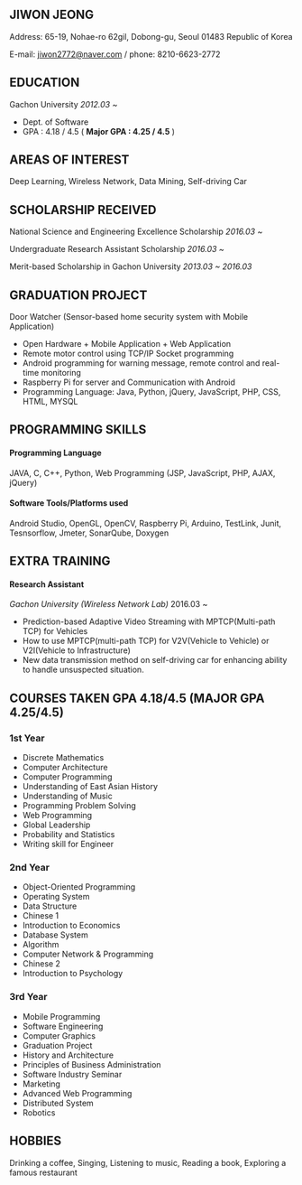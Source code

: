## JIWON JEONG

Address: 65-19, Nohae-ro 62gil, Dobong-gu, Seoul 01483 Republic of Korea

E-mail: jiwon2772@naver.com / phone: 8210-6623-2772
## EDUCATION
Gachon University                            *2012.03 ~*
* Dept. of Software
* GPA : 4.18 / 4.5 ( **Major GPA : 4.25 / 4.5** )
## AREAS OF INTEREST
Deep Learning, Wireless Network, Data Mining, Self-driving Car
## SCHOLARSHIP RECEIVED
National Science and Engineering Excellence Scholarship
*2016.03 ~*

Undergraduate Research Assistant Scholarship
*2016.03 ~*

Merit-based Scholarship in Gachon University
*2013.03 ~ 2016.03*
## GRADUATION PROJECT
Door Watcher (Sensor-based home security system with Mobile Application)
* Open Hardware + Mobile Application + Web Application
* Remote motor control using TCP/IP Socket programming
* Android programming for warning message, remote control and real-time monitoring
* Raspberry Pi for server and Communication with Android
* Programming Language: Java, Python, jQuery, JavaScript, PHP, CSS, HTML, MYSQL
## PROGRAMMING SKILLS
#### Programming Language
JAVA, C, C++, Python, Web Programming (JSP, JavaScript, PHP, AJAX, jQuery)
#### Software Tools/Platforms used
Android Studio, OpenGL, OpenCV, Raspberry Pi, Arduino, TestLink, Junit, Tesnsorflow, Jmeter, SonarQube, Doxygen
## EXTRA TRAINING
#### Research Assistant
*Gachon University (Wireless Network Lab)*  2016.03 ~
* Prediction-based Adaptive Video Streaming with MPTCP(Multi-path TCP) for Vehicles
* How to use MPTCP(multi-path TCP) for V2V(Vehicle to Vehicle) or V2I(Vehicle to Infrastructure)
* New data transmission method on self-driving car for enhancing ability to handle unsuspected situation.
## COURSES TAKEN **GPA 4.18/4.5 (MAJOR GPA 4.25/4.5)**
### 1st Year
* Discrete Mathematics
* Computer Architecture
* Computer Programming
* Understanding of East Asian History
* Understanding of Music
* Programming Problem Solving
* Web Programming
* Global Leadership
* Probability and Statistics
* Writing skill for Engineer
### 2nd Year
* Object-Oriented Programming
* Operating System
* Data Structure
* Chinese 1
* Introduction to Economics
* Database System
* Algorithm
* Computer Network & Programming
* Chinese 2
* Introduction to Psychology
### 3rd Year
* Mobile Programming
* Software Engineering
* Computer Graphics
* Graduation Project
* History and Architecture
* Principles of Business Administration
* Software Industry Seminar
* Marketing
* Advanced Web Programming
* Distributed System
* Robotics
## HOBBIES
Drinking a coffee, Singing, Listening to music, Reading a book, Exploring a famous restaurant
